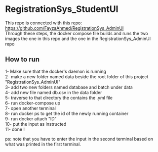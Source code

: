# RegistrationSys_StudentUI

This repo is connected with this repo: https://github.com/FayzaAhmed/RegistrationSys_AdminUI  </br>
Through these steps, the docker compose file builds and runs the two images the one in this repo and the one in the RegistrationSys_AdminUI repo
## How to run
1- Make sure that the docker's daemon is running </br>
2- make a new folder named data beside the root folder of this project "RegistrationSys_AdminUI" </br>
3- add two new folders named database and batch under data </br>
4- add new file named db.csv in the data folder </br>
5- traverse to that directory the contains the .yml file </br>
6- run docker-compose up </br>
7- open another terminal </br>
8- run docker ps to get the id of the newly running container </br>
9- run docker attach "ID" </br>
10- put the input as instructed </br>
11- done ! </br>


ps: note that you have to enter the input in the second terminal based on what was printed in the first terminal.


